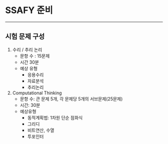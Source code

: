 # SSAFY 준비

------

## 시험 문제 구성

1. 수리 / 추리 논리
   - 문항 수 : 15문제
   - 시간 30분
   - 예상 유형
     - 응용수리
     - 자료분석
     - 추리논리
2. Computational Thinking
   - 문항 수: 큰 문제 5개, 각 문제당 5개의 서브문제(25문제)
   - 시간: 30분
   - 예상유형
     - 동적계획법: 1차원 단순 점화식
     - 그리디
     - 비트연산, 수열
     - 투포인터

